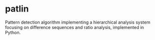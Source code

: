 # patlin
Pattern detection algorithm implementing a hierarchical analysis system focusing on difference sequences and ratio analysis, implemented in Python.
